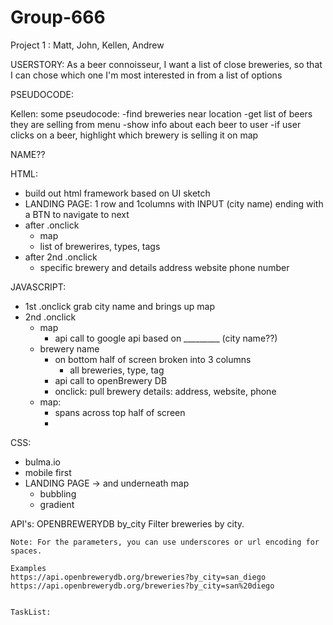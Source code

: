 # Group-666
Project 1 : Matt, John, Kellen, Andrew

USERSTORY:
As a beer connoisseur, I want a list of close breweries, so that I can chose which one I'm most interested in from a list of options

PSEUDOCODE:

Kellen:
some pseudocode:
-find breweries near location
-get list of beers they are selling from menu
-show info about each beer to user
-if user clicks on a beer, highlight which brewery is selling it on map

NAME??

HTML:
 - build out html framework based on UI sketch
 - LANDING PAGE: 1 row and 1columns with INPUT (city name) ending with a BTN to navigate to next 
 - after .onclick
    - map
    - list of brewerires, types, tags
 - after 2nd .onclick
    - specific brewery and details
        address
        website
        phone number

JAVASCRIPT:
- 1st .onclick grab city name and brings up map
- 2nd .onclick 
    - map
        - api call to google api based on _________ (city name??)
    - brewery name
        - on bottom half of screen broken into 3 columns
            - all breweries, type, tag
        - api call to openBrewery DB
        - onclick: pull brewery details: address, website, phone
    - map:
        - spans across top half of screen
        - 
CSS:
- bulma.io
- mobile first
- LANDING PAGE -> and underneath map
    - bubbling 
    - gradient


API's:
OPENBREWERYDB
    by_city
    Filter breweries by city.

    Note: For the parameters, you can use underscores or url encoding for spaces.

    Examples
    https://api.openbrewerydb.org/breweries?by_city=san_diego 
    https://api.openbrewerydb.org/breweries?by_city=san%20diego


    TaskList: